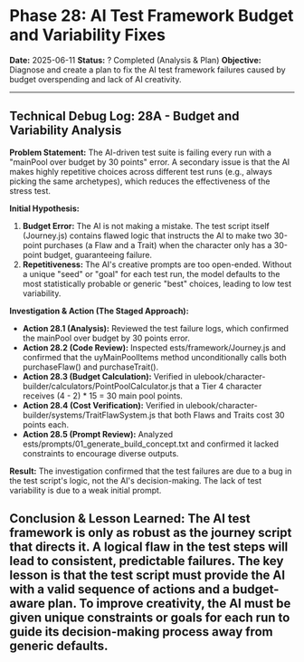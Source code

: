 # Phase 28: AI Test Framework Budget and Variability Fixes

**Date:** 2025-06-11
**Status:** ? Completed (Analysis & Plan)
**Objective:** Diagnose and create a plan to fix the AI test framework failures caused by budget overspending and lack of AI creativity.

---

## Technical Debug Log: 28A - Budget and Variability Analysis

**Problem Statement:**
The AI-driven test suite is failing every run with a "mainPool over budget by 30 points" error. A secondary issue is that the AI makes highly repetitive choices across different test runs (e.g., always picking the same archetypes), which reduces the effectiveness of the stress test.

**Initial Hypothesis:**
1.  **Budget Error:** The AI is not making a mistake. The test script itself (Journey.js) contains flawed logic that instructs the AI to make two 30-point purchases (a Flaw and a Trait) when the character only has a 30-point budget, guaranteeing failure.
2.  **Repetitiveness:** The AI's creative prompts are too open-ended. Without a unique "seed" or "goal" for each test run, the model defaults to the most statistically probable or generic "best" choices, leading to low test variability.

**Investigation & Action (The Staged Approach):**

*   **Action 28.1 (Analysis):** Reviewed the test failure logs, which confirmed the mainPool over budget by 30 points error.
*   **Action 28.2 (Code Review):** Inspected 	ests/framework/Journey.js and confirmed that the  uyMainPoolItems method unconditionally calls both purchaseFlaw() and purchaseTrait().
*   **Action 28.3 (Budget Calculation):** Verified in 
ulebook/character-builder/calculators/PointPoolCalculator.js that a Tier 4 character receives (4 - 2) * 15 = 30 main pool points.
*   **Action 28.4 (Cost Verification):** Verified in 
ulebook/character-builder/systems/TraitFlawSystem.js that both Flaws and Traits cost 30 points each.
*   **Action 28.5 (Prompt Review):** Analyzed 	ests/prompts/01_generate_build_concept.txt and confirmed it lacked constraints to encourage diverse outputs.

**Result:**
The investigation confirmed that the test failures are due to a bug in the test script's logic, not the AI's decision-making. The lack of test variability is due to a weak initial prompt.

**Conclusion & Lesson Learned:**
The AI test framework is only as robust as the journey script that directs it. A logical flaw in the test steps will lead to consistent, predictable failures. The key lesson is that **the test script must provide the AI with a valid sequence of actions and a budget-aware plan.** To improve creativity, the AI must be given unique constraints or goals for each run to guide its decision-making process away from generic defaults.
---